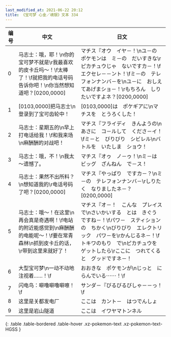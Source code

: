 ```yaml
---
last_modified_at: 2021-06-22 20:12
title: 《宝可梦 心金／魂银》文本 334
---
```

| 编号 | 中文 | 日文 |
| ---- | ---- | ---- |
| 0 | 马志士：哦，耶！\n你的宝可梦不就是\r我最喜欢的皮卡丘吗～！\f太棒了！\f就把我的电话号码告诉你吧！\n你当然想知道吧？[0200,0000] | マチス『オウ　イヤ－！\nユ－の　ポケモンは　ミ－の　だいすきな\rピカチュウじゃ　ないですカ－！\fエクセレ－－ント！\fミ－の　テレフォンナンバ－を\nユ－に　おしえてあげまショ－！\rもちろん　しりたいですよネ？[0200,0000] |
| 1 | [0103,0000]把马志士\n登录到了宝可齿轮中！ | [0103,0000]は　ポケギアに\nマチスを　とうろくした！ |
| 2 | 马志士：星期五的\n早上打电话给我！\f和我来场\n麻酬酬的对战吧！ | マチス『フライディ　きんようの\nあさに　コ－ルして　くださ－イ！\fミ－と　びりびり　シビレル\nバトルを　いたしま　ショウ！ |
| 3 | 马志士：哦，不！\n我太～遗憾了。 | マチス『オゥ　ノ－ゥ！\nミ－は　ビッグ　ざんねん　で－ス！ |
| 4 | 马志士：果然不出所料？\n想知道我的\r电话号码了吧？[0200,0000] | マチス『やっぱり　ですカ－？\nミ－の　テレフォンナンバ－\rしりたく　なりましたネ－？[0200,0000] |
| 5 | 马志士：哦～！在这里\n再会真是奇遇啊！\f电站的附近能感觉到\n麻酬酬的电能呢～！\f要在常青森林\n抓到皮卡丘的话，\r带到这里来就好了！ | マチス『オ－！　こんな　プレイスで\nさいかいする　とは　きぐう　ですね－！\fパワ－　スティションの　ちかく\nびりびり　エレクトリック　パワ－を\rかんじるネ－！\fトキワのもり　で\nピカチュウを　ゲットしたら\rここに　つれてくると　グッドですネ－！ |
| 6 | 大型宝可梦\n一动不动地注视着……！\f | おおきな　ポケモンが\nじっと　にらんでいる⋯⋯！\f |
| 7 | 闪电鸟：噼噜噼噜噼嚓！\f | サンダ－『びるびるびしゃ－－っ！\f |
| 8 | 这里是关都发电厂 | ここは　カント－　はつでんしょ |
| 9 | 这里是岩山隧道 | ここは　イワヤマトンネル |
{: .table .table-bordered .table-hover .xz-pokemon-text .xz-pokemon-text-HGSS }